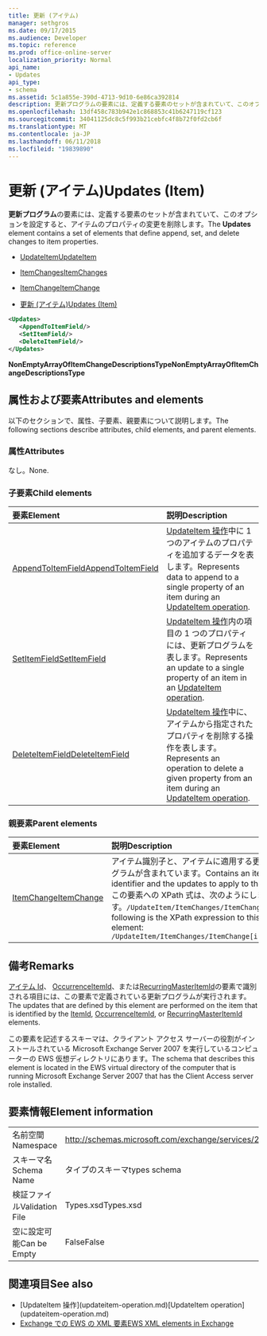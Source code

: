 ```yaml
---
title: 更新 (アイテム)
manager: sethgros
ms.date: 09/17/2015
ms.audience: Developer
ms.topic: reference
ms.prod: office-online-server
localization_priority: Normal
api_name:
- Updates
api_type:
- schema
ms.assetid: 5c1a855e-390d-4713-9d10-6e86ca392814
description: 更新プログラムの要素には、定義する要素のセットが含まれていて、このオプションを設定すると、アイテムのプロパティの変更を削除します。
ms.openlocfilehash: 13df458c783b942e1c868853c41b6247119cf123
ms.sourcegitcommit: 34041125dc8c5f993b21cebfc4f8b72f0fd2cb6f
ms.translationtype: MT
ms.contentlocale: ja-JP
ms.lasthandoff: 06/11/2018
ms.locfileid: "19839890"
---
```

# <a name="updates-item"></a><span data-ttu-id="dba90-103">更新 (アイテム)</span><span class="sxs-lookup"><span data-stu-id="dba90-103">Updates (Item)</span></span>

<span data-ttu-id="dba90-104">**更新プログラム**の要素には、定義する要素のセットが含まれていて、このオプションを設定すると、アイテムのプロパティの変更を削除します。</span><span class="sxs-lookup"><span data-stu-id="dba90-104">The **Updates** element contains a set of elements that define append, set, and delete changes to item properties.</span></span> 
  
- [<span data-ttu-id="dba90-105">UpdateItem</span><span class="sxs-lookup"><span data-stu-id="dba90-105">UpdateItem</span></span>](updateitem.md)
  
- [<span data-ttu-id="dba90-106">ItemChanges</span><span class="sxs-lookup"><span data-stu-id="dba90-106">ItemChanges</span></span>](itemchanges.md)
  
- [<span data-ttu-id="dba90-107">ItemChange</span><span class="sxs-lookup"><span data-stu-id="dba90-107">ItemChange</span></span>](itemchange.md)
  
- [<span data-ttu-id="dba90-108">更新 (アイテム)</span><span class="sxs-lookup"><span data-stu-id="dba90-108">Updates (Item)</span></span>](updates-item.md)
  
```xml
<Updates>
   <AppendToItemField/>
   <SetItemField/>
   <DeleteItemField/>
</Updates>
```

<span data-ttu-id="dba90-109">**NonEmptyArrayOfItemChangeDescriptionsType**</span><span class="sxs-lookup"><span data-stu-id="dba90-109">**NonEmptyArrayOfItemChangeDescriptionsType**</span></span>

## <a name="attributes-and-elements"></a><span data-ttu-id="dba90-110">属性および要素</span><span class="sxs-lookup"><span data-stu-id="dba90-110">Attributes and elements</span></span>

<span data-ttu-id="dba90-111">以下のセクションで、属性、子要素、親要素について説明します。</span><span class="sxs-lookup"><span data-stu-id="dba90-111">The following sections describe attributes, child elements, and parent elements.</span></span>
  
### <a name="attributes"></a><span data-ttu-id="dba90-112">属性</span><span class="sxs-lookup"><span data-stu-id="dba90-112">Attributes</span></span>

<span data-ttu-id="dba90-113">なし。</span><span class="sxs-lookup"><span data-stu-id="dba90-113">None.</span></span>
  
### <a name="child-elements"></a><span data-ttu-id="dba90-114">子要素</span><span class="sxs-lookup"><span data-stu-id="dba90-114">Child elements</span></span>

|<span data-ttu-id="dba90-115">**要素**</span><span class="sxs-lookup"><span data-stu-id="dba90-115">**Element**</span></span>|<span data-ttu-id="dba90-116">**説明**</span><span class="sxs-lookup"><span data-stu-id="dba90-116">**Description**</span></span>|
|:-----|:-----|
|[<span data-ttu-id="dba90-117">AppendToItemField</span><span class="sxs-lookup"><span data-stu-id="dba90-117">AppendToItemField</span></span>](appendtoitemfield.md) <br/> |<span data-ttu-id="dba90-118">[UpdateItem 操作](updateitem-operation.md)中に 1 つのアイテムのプロパティを追加するデータを表します。</span><span class="sxs-lookup"><span data-stu-id="dba90-118">Represents data to append to a single property of an item during an [UpdateItem operation](updateitem-operation.md).</span></span>  <br/> |
|[<span data-ttu-id="dba90-119">SetItemField</span><span class="sxs-lookup"><span data-stu-id="dba90-119">SetItemField</span></span>](setitemfield.md) <br/> |<span data-ttu-id="dba90-120">[UpdateItem 操作](updateitem-operation.md)内の項目の 1 つのプロパティには、更新プログラムを表します。</span><span class="sxs-lookup"><span data-stu-id="dba90-120">Represents an update to a single property of an item in an [UpdateItem operation](updateitem-operation.md).</span></span>  <br/> |
|[<span data-ttu-id="dba90-121">DeleteItemField</span><span class="sxs-lookup"><span data-stu-id="dba90-121">DeleteItemField</span></span>](deleteitemfield.md) <br/> |<span data-ttu-id="dba90-122">[UpdateItem 操作](updateitem-operation.md)中に、アイテムから指定されたプロパティを削除する操作を表します。</span><span class="sxs-lookup"><span data-stu-id="dba90-122">Represents an operation to delete a given property from an item during an [UpdateItem operation](updateitem-operation.md).</span></span>  <br/> |
   
### <a name="parent-elements"></a><span data-ttu-id="dba90-123">親要素</span><span class="sxs-lookup"><span data-stu-id="dba90-123">Parent elements</span></span>

|<span data-ttu-id="dba90-124">**要素**</span><span class="sxs-lookup"><span data-stu-id="dba90-124">**Element**</span></span>|<span data-ttu-id="dba90-125">**説明**</span><span class="sxs-lookup"><span data-stu-id="dba90-125">**Description**</span></span>|
|:-----|:-----|
|[<span data-ttu-id="dba90-126">ItemChange</span><span class="sxs-lookup"><span data-stu-id="dba90-126">ItemChange</span></span>](itemchange.md) <br/> |<span data-ttu-id="dba90-127">アイテム識別子と、アイテムに適用する更新プログラムが含まれています。</span><span class="sxs-lookup"><span data-stu-id="dba90-127">Contains an item identifier and the updates to apply to the item.</span></span>  <br/> <span data-ttu-id="dba90-128">この要素への XPath 式は、次のようにします。`/UpdateItem/ItemChanges/ItemChange[i]`</span><span class="sxs-lookup"><span data-stu-id="dba90-128">The following is the XPath expression to this element:  `/UpdateItem/ItemChanges/ItemChange[i]`</span></span> <br/> |
   
## <a name="remarks"></a><span data-ttu-id="dba90-129">備考</span><span class="sxs-lookup"><span data-stu-id="dba90-129">Remarks</span></span>

<span data-ttu-id="dba90-130">[アイテム Id](itemid.md)、 [OccurrenceItemId](occurrenceitemid.md)、または[RecurringMasterItemId](recurringmasteritemid.md)の要素で識別される項目には、この要素で定義されている更新プログラムが実行されます。</span><span class="sxs-lookup"><span data-stu-id="dba90-130">The updates that are defined by this element are performed on the item that is identified by the [ItemId](itemid.md), [OccurrenceItemId](occurrenceitemid.md), or [RecurringMasterItemId](recurringmasteritemid.md) elements.</span></span> 
  
<span data-ttu-id="dba90-131">この要素を記述するスキーマは、クライアント アクセス サーバーの役割がインストールされている Microsoft Exchange Server 2007 を実行しているコンピューターの EWS 仮想ディレクトリにあります。</span><span class="sxs-lookup"><span data-stu-id="dba90-131">The schema that describes this element is located in the EWS virtual directory of the computer that is running Microsoft Exchange Server 2007 that has the Client Access server role installed.</span></span>
  
## <a name="element-information"></a><span data-ttu-id="dba90-132">要素情報</span><span class="sxs-lookup"><span data-stu-id="dba90-132">Element information</span></span>

|||
|:-----|:-----|
|<span data-ttu-id="dba90-133">名前空間</span><span class="sxs-lookup"><span data-stu-id="dba90-133">Namespace</span></span>  <br/> |http://schemas.microsoft.com/exchange/services/2006/types  <br/> |
|<span data-ttu-id="dba90-134">スキーマ名</span><span class="sxs-lookup"><span data-stu-id="dba90-134">Schema Name</span></span>  <br/> |<span data-ttu-id="dba90-135">タイプのスキーマ</span><span class="sxs-lookup"><span data-stu-id="dba90-135">types schema</span></span>  <br/> |
|<span data-ttu-id="dba90-136">検証ファイル</span><span class="sxs-lookup"><span data-stu-id="dba90-136">Validation File</span></span>  <br/> |<span data-ttu-id="dba90-137">Types.xsd</span><span class="sxs-lookup"><span data-stu-id="dba90-137">Types.xsd</span></span>  <br/> |
|<span data-ttu-id="dba90-138">空に設定可能</span><span class="sxs-lookup"><span data-stu-id="dba90-138">Can be Empty</span></span>  <br/> |<span data-ttu-id="dba90-139">False</span><span class="sxs-lookup"><span data-stu-id="dba90-139">False</span></span>  <br/> |
   
## <a name="see-also"></a><span data-ttu-id="dba90-140">関連項目</span><span class="sxs-lookup"><span data-stu-id="dba90-140">See also</span></span>

- <span data-ttu-id="dba90-141">
  [UpdateItem 操作](updateitem-operation.md)</span><span class="sxs-lookup"><span data-stu-id="dba90-141">[UpdateItem operation](updateitem-operation.md)</span></span>
- [<span data-ttu-id="dba90-142">Exchange での EWS の XML 要素</span><span class="sxs-lookup"><span data-stu-id="dba90-142">EWS XML elements in Exchange</span></span>](ews-xml-elements-in-exchange.md)

